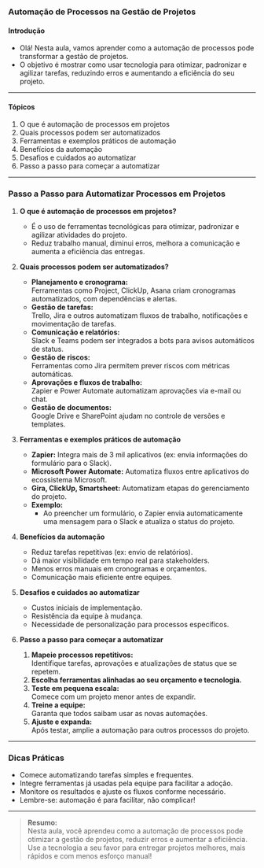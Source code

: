 ### **Automação de Processos na Gestão de Projetos**

#### Introdução

- Olá! Nesta aula, vamos aprender como a automação de processos pode transformar a gestão de projetos.
- O objetivo é mostrar como usar tecnologia para otimizar, padronizar e agilizar tarefas, reduzindo erros e aumentando a eficiência do seu projeto.

---

#### Tópicos

1. O que é automação de processos em projetos
2. Quais processos podem ser automatizados
3. Ferramentas e exemplos práticos de automação
4. Benefícios da automação
5. Desafios e cuidados ao automatizar
6. Passo a passo para começar a automatizar

---

### Passo a Passo para Automatizar Processos em Projetos

1. **O que é automação de processos em projetos?**

   - É o uso de ferramentas tecnológicas para otimizar, padronizar e agilizar atividades do projeto.
   - Reduz trabalho manual, diminui erros, melhora a comunicação e aumenta a eficiência das entregas.

2. **Quais processos podem ser automatizados?**

   - **Planejamento e cronograma:**  
     Ferramentas como Project, ClickUp, Asana criam cronogramas automatizados, com dependências e alertas.
   - **Gestão de tarefas:**  
     Trello, Jira e outros automatizam fluxos de trabalho, notificações e movimentação de tarefas.
   - **Comunicação e relatórios:**  
     Slack e Teams podem ser integrados a bots para avisos automáticos de status.
   - **Gestão de riscos:**  
     Ferramentas como Jira permitem prever riscos com métricas automáticas.
   - **Aprovações e fluxos de trabalho:**  
     Zapier e Power Automate automatizam aprovações via e-mail ou chat.
   - **Gestão de documentos:**  
     Google Drive e SharePoint ajudam no controle de versões e templates.

3. **Ferramentas e exemplos práticos de automação**

   - **Zapier:** Integra mais de 3 mil aplicativos (ex: envia informações do formulário para o Slack).
   - **Microsoft Power Automate:** Automatiza fluxos entre aplicativos do ecossistema Microsoft.
   - **Gira, ClickUp, Smartsheet:** Automatizam etapas do gerenciamento do projeto.
   - **Exemplo:**
     - Ao preencher um formulário, o Zapier envia automaticamente uma mensagem para o Slack e atualiza o status do projeto.

4. **Benefícios da automação**

   - Reduz tarefas repetitivas (ex: envio de relatórios).
   - Dá maior visibilidade em tempo real para stakeholders.
   - Menos erros manuais em cronogramas e orçamentos.
   - Comunicação mais eficiente entre equipes.

5. **Desafios e cuidados ao automatizar**

   - Custos iniciais de implementação.
   - Resistência da equipe à mudança.
   - Necessidade de personalização para processos específicos.

6. **Passo a passo para começar a automatizar**

   1. **Mapeie processos repetitivos:**  
      Identifique tarefas, aprovações e atualizações de status que se repetem.
   2. **Escolha ferramentas alinhadas ao seu orçamento e tecnologia.**
   3. **Teste em pequena escala:**  
      Comece com um projeto menor antes de expandir.
   4. **Treine a equipe:**  
      Garanta que todos saibam usar as novas automações.
   5. **Ajuste e expanda:**  
      Após testar, amplie a automação para outros processos do projeto.

---

### Dicas Práticas

- Comece automatizando tarefas simples e frequentes.
- Integre ferramentas já usadas pela equipe para facilitar a adoção.
- Monitore os resultados e ajuste os fluxos conforme necessário.
- Lembre-se: automação é para facilitar, não complicar!

---

> **Resumo:**  
> Nesta aula, você aprendeu como a automação de processos pode otimizar a gestão de projetos, reduzir erros e aumentar a eficiência.  
> Use a tecnologia a seu favor para entregar projetos melhores, mais rápidos e com menos esforço manual!

